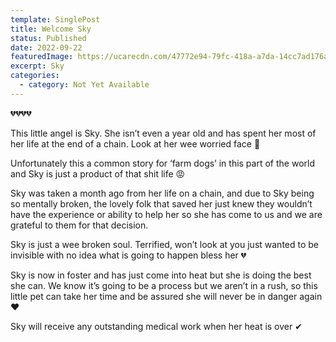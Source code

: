 ```yaml
---
template: SinglePost
title: Welcome Sky
status: Published
date: 2022-09-22
featuredImage: https://ucarecdn.com/47772e94-79fc-418a-a7da-14cc7ad176ab/
excerpt: Sky
categories:
  - category: Not Yet Available
---
```

💔💔💔💔


This little angel is Sky. She isn’t even a year old and has spent her most of her life at the end of a chain. Look at her wee worried face 🥺


Unfortunately this a common story for ‘farm dogs’ in this part of the world and Sky is just a product of that shit life 😡


Sky was taken a month ago from her life on a chain, and due to Sky being so mentally broken, the lovely folk that saved her just knew they wouldn’t have the experience or ability to help her so she has come to us and we are grateful to them for that decision.


Sky is just a wee broken soul. Terrified, won’t look at you just wanted to be invisible with no idea what is going to happen bless her 💔


Sky is now in foster and has just come into heat but she is doing the best she can. We know it’s going to be a process but we aren’t in a rush, so this little pet can take her time and be assured she will never be in danger again ❤️


Sky will receive any outstanding medical work when her heat is over ✔